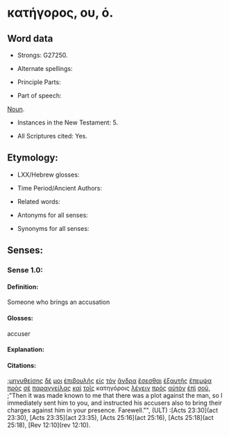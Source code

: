 # κατήγορος, ου, ὁ.

<!-- Status: S2=Needs2ndReview -->
<!-- Lexica used for edits: BDAG, FFM, LN, BN, A-S -->

## Word data

* Strongs: G27250.


* Alternate spellings:

* Principle Parts: 

* Part of speech: 

[Noun](http://ugg.readthedocs.io/en/latest/noun.html).

* Instances in the New Testament: 5.

* All Scriptures cited: Yes.

## Etymology: 

* LXX/Hebrew glosses: 

* Time Period/Ancient Authors: 

* Related words: 

* Antonyms for all senses:

* Synonyms for all senses: 

## Senses:

### Sense 1.0:

#### Definition: 

Someone who brings an accusation

#### Glosses:

accuser

#### Explanation:

#### Citations:

;[μηνυθείσης](../G33770/01.md) [δέ](../G11610/01.md) [μοι](../G14730/01.md) [ἐπιβουλῆς](../G19170/01.md) [εἰς](../G15190/01.md) [τὸν](../G35880/01.md) [ἄνδρα](../G04350/01.md) [ἔσεσθαι](../G99999/01.md) [ἐξαυτῆς](../G18240/01.md) [ἔπεμψα](../G39920/01.md) [πρὸς](../G43140/01.md) [σέ](../G47710/01.md) [παραγγείλας](../G38530/01.md) [καὶ](../G25320/01.md) [τοῖς](../G35880/01.md) κατηγόροις [λέγειν](../G30040/01.md) [πρὸς](../G43140/01.md) [αὐτὸν](../G08460/01.md) [ἐπὶ](../G19090/01.md) [σοῦ](../G47710/01.md), 
;"Then it was made known to me that there was a plot against the man, so I immediately sent him to you, and instructed his accusers also to bring their charges against him in your presence. Farewell."",  (ULT)
:[Acts 23:30](act 23:30),  [Acts 23:35](act 23:35),  [Acts 25:16](act 25:16),  [Acts 25:18](act 25:18),  [Rev 12:10](rev 12:10).
